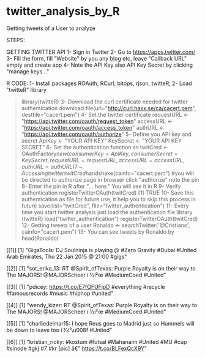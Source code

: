 # twitter_analysis_by_R
Getting tweets of a User to analyze 

STEPS:

GETTING TWITTER API
1- Sign in Twitter
2- Go to https://apps.twitter.com/ 
3- Fill the form, fill "Website" by you any blog etc, leave "Callback URL" empty and create app
4- Note the API Key also API Key Secret by clicking "manage keys..."

R CODE:
1- Install packages ROAuth, RCurl, bitops, rjson, twitteR,
2- Load "twitteR" library
  > library(twitteR)
3- Download the curl certificate needed for twitter authentication
  > download.file(url="http://curl.haxx.se/ca/cacert.pem", destfile="cacert.pem")
4- Set the twitter certificate
  > requestURL <- "https://api.twitter.com/oauth/request_token"
  > accessURL <- "https://api.twitter.com/oauth/access_token"
  > authURL <- "https://api.twitter.com/oauth/authorize"
5- Define you API key and secret 
  > ApiKey <- "YOUR API KEY"
  > KeySecret <- "YOUR API KEY SECRET"
6- Set the authentication function as
  > twitCred <- OAuthFactory$new(consumerKey=ApiKey, consumerSecret=KeySecret, requestURL=requestURL, accessURL=accessURL, authURL=authURL)
7- Accessing twitter
  > twitCred$handshake(cainfo="cacert.pem")
  #you will be directed to authorize page in browser click "authorize" note the pin
8- Enter the pin in R after "....here:" You will see it in R
9- Verify authentication 
  > registerTwitterOAuth(twitCred)
  [1] TRUE
10- Save this authentication as file for future use, it help you to skip this process in future
  > save(list="twitCred", file="twitter_authentication")
11- Every time you start twitter analysis just load the authentication file
  > library (twitteR)
  > load("twitter_authentication")
  > registerTwitterOAuth(twitCred)
12- Getting tweets of a user
  > Ronaldo <- searchTwitter('@Cristiano', cainfo="cacert.pem")
13- You can see tweets by Ronaldo by
  > head(Ronaldo)
  
[[1]]
[1] "GigaTools: DJ Soulninja is playing @ #Zero Gravity #Dubai #United Arab Emirates, Thu 22 Jan 2015 @ 21:00  #gigs"

[[2]]
[1] "sot_erika_13: RT @Spirit_ofTexas: Purple Royalty is on their way to The MAJORS! @MAJORScheer í ½í²œ #MediumCoed #United"

[[3]]
[1] "pdicey: https://t.co/E7fQFUFipD #everything #recycle #famousrecords #music #hiphop #united"

[[4]]
[1] "wendy_kizer: RT @Spirit_ofTexas: Purple Royalty is on their way to The MAJORS! @MAJORScheer í ½í²œ #MediumCoed #United"

[[5]]
[1] "charliedelmar15: I hope Reus goes to Madrid just so Hummels will be down to leave too í ½í¹\u008f #United"

[[6]]
[1] "kristian_ricky: #kostum #futsal #Mahanaim #United #MU #cup #sinode #gkj #7 #kr [pic] â€” https://t.co/BLFexQcX9Y"

